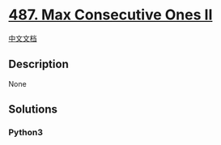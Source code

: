 # [487. Max Consecutive Ones II](https://leetcode.com/problems/max-consecutive-ones-ii)

[中文文档](/leetcode/0400-0499/0487.Max%20Consecutive%20Ones%20II/README.md)

## Description

None

## Solutions

<!-- tabs:start -->

### **Python3**

```python

```

<!-- tabs:end -->
